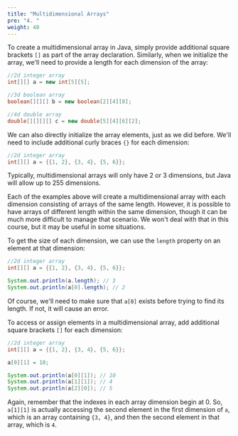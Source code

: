 ```yaml
---
title: "Multidimensional Arrays"
pre: "4. "
weight: 40
---
```


To create a multidimensional array in Java, simply provide additional square brackets `[]` as part of the array declaration. Similarly, when we initialize the array, we'll need to provide a length for each dimension of the array:

```java
//2d integer array
int[][] a = new int[5][5];

//3d boolean array
boolean[][][] b = new boolean[2][4][8];

//4d double array
double[][][][] c = new double[5][4][6][2];
```

We can also directly initialize the array elements, just as we did before. We'll need to include additional curly braces `{}` for each dimension:

```java
//2d integer array
int[][] a = {{1, 2}, {3, 4}, {5, 6}};
```

Typically, multidimensional arrays will only have 2 or 3 dimensions, but Java will allow up to 255 dimensions.

Each of the examples above will create a multidimensional array with each dimension consisting of arrays of the same length. However, it is possible to have arrays of different length within the same dimension, though it can be much more difficult to manage that scenario. We won't deal with that in this course, but it may be useful in some situations.

To get the size of each dimension, we can use the `length` property on an element at that dimension:

```java
//2d integer array
int[][] a = {{1, 2}, {3, 4}, {5, 6}};

System.out.println(a.length); // 3
System.out.println(a[0].length); // 2
```

Of course, we'll need to make sure that `a[0]` exists before trying to find its length. If not, it will cause an error.

To access or assign elements in a multidimensional array, add additional square brackets `[]` for each dimension:

```java
//2d integer array
int[][] a = {{1, 2}, {3, 4}, {5, 6}};

a[0][1] = 10;

System.out.println(a[0][1]); // 10
System.out.println(a[1][1]); // 4
System.out.println(a[2][0]); // 5
```

Again, remember that the indexes in each array dimension begin at 0. So, `a[1][1]` is actually accessing the second element in the first dimension of `a`, which is an array containing `{3, 4}`, and then the second element in that array, which is `4`.